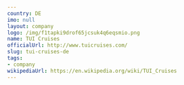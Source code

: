 ```yaml
---
country: DE
imo: null
layout: company
logo: /img/f1tapki9drof65jcsuk4q6eqsmio.png
name: TUI Cruises
officialUrl: http://www.tuicruises.com/
slug: tui-cruises-de
tags:
- company
wikipediaUrl: https://en.wikipedia.org/wiki/TUI_Cruises
---
```

